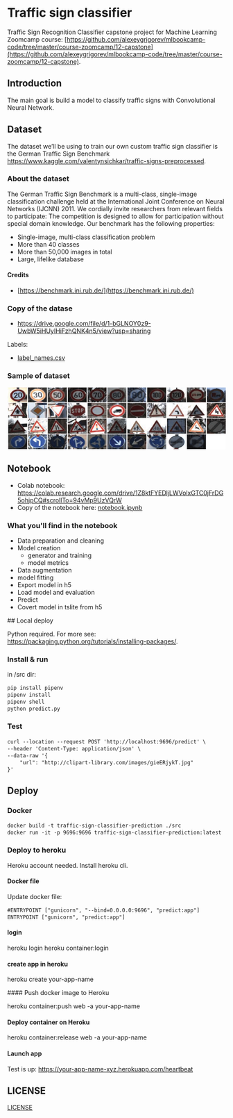 # Traffic sign classifier

Traffic Sign Recognition Classifier capstone project for Machine Learning Zoomcamp course: [https://github.com/alexeygrigorev/mlbookcamp-code/tree/master/course-zoomcamp/12-capstone](https://github.com/alexeygrigorev/mlbookcamp-code/tree/master/course-zoomcamp/12-capstone).

## Introduction

The main goal is build a model to classify traffic signs with Convolutional Neural Network.

## Dataset

The dataset we’ll be using to train our own custom traffic sign classifier is the German Traffic Sign Benchmark https://www.kaggle.com/valentynsichkar/traffic-signs-preprocessed.

### About the dataset

The German Traffic Sign Benchmark is a multi-class, single-image classification challenge held at the International Joint Conference on Neural Networks (IJCNN) 2011. We cordially invite researchers from relevant fields to participate: The competition is designed to allow for participation without special domain knowledge. Our benchmark has the following properties:

* Single-image, multi-class classification problem
* More than 40 classes
* More than 50,000 images in total
* Large, lifelike database

#### Credits

* [https://benchmark.ini.rub.de/](https://benchmark.ini.rub.de/)


### Copy of the datase

* https://drive.google.com/file/d/1-bGLNOY0z9-UwbW5iHUyIHiFzhQNK4n5/view?usp=sharing

Labels:

* [label_names.csv](./dataset/label_names.csv)

### Sample of dataset

![43 Classes of German TrafficSign](./43-classes-of-German-Traffic-Sign.png)


## Notebook

* Colab notebook: https://colab.research.google.com/drive/1Z8ktFYEDljLWVolxGTC0jFrDG5ohjpCQ#scrollTo=94vMp9UzVQrW
* Copy of the notebook here: [notebook.ipynb](./notebook.ipynb)

### What you'll find in the notebook

* Data preparation and cleaning
* Model creation
  * generator and training
  * model metrics
* Data augmentation
* model fitting
* Export model in h5
* Load model and evaluation
* Predict
* Covert model in tslite from h5

## Local deploy

Python required. For more see: https://packaging.python.org/tutorials/installing-packages/.

### Install & run

in /src dir:

```
pip install pipenv
pipenv install
pipenv shell
python predict.py
```

### Test

```
curl --location --request POST 'http://localhost:9696/predict' \
--header 'Content-Type: application/json' \
--data-raw '{
    "url": "http://clipart-library.com/images/gieERjykT.jpg"
}'
```


## Deploy

### Docker

```
docker build -t traffic-sign-classifier-prediction ./src
docker run -it -p 9696:9696 traffic-sign-classifier-prediction:latest
```

### Deploy to heroku

Heroku account needed. Install heroku cli.

#### Docker file

Update docker file:

```
#ENTRYPOINT ["gunicorn", "--bind=0.0.0.0:9696", "predict:app"] 
ENTRYPOINT ["gunicorn", "predict:app"]
```

#### login

heroku login
heroku container:login

#### create app in heroku

heroku create your-app-name

#### Push docker image to Heroku

heroku container:push web -a your-app-name

#### Deploy container on Heroku

heroku container:release web -a your-app-name

#### Launch app

Test is up: https://your-app-name-xyz.herokuapp.com/heartbeat

## LICENSE

[LICENSE](./../midterm-project/LICENSE)
